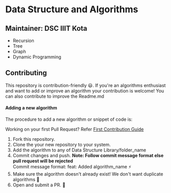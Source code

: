 # Data Structure and Algorithms

## Maintainer: DSC IIIT Kota
* Recursion
* Tree 
* Graph
* Dynamic Programming

## Contributing

This repository is contribution-friendly :smiley:. If you're an algorithms enthusiast and want to add or improve an algorithm your contribution is welcome!
You can also contribute to improve the Readme.md

#### Adding a new algorithm

The procedure to add a new algorithm or snippet of code is:

Working on your first Pull Request? Refer [First Contribution Guide](https://github.com/firstcontributions/first-contributions)

1. Fork this repository.
2. Clone the your new repository to your system.
3. Add the algorithm to any of Data Structure Library/folder_name
4. Commit changes and push. **Note: Follow commit message format else pull request will be rejected** <br />
   Commit message format: feat: Added algorithm_name :zap:
5. Make sure the algorithm doesn't already exist! We don't want duplicate algorithms 😬
6. Open and submit a PR. :tada:


